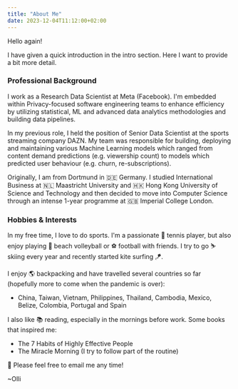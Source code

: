 ```yaml
---
title: "About Me"
date: 2023-12-04T11:12:00+02:00
---
```


Hello again! 

I have given a quick introduction in the intro section. Here I want to provide a bit more detail. 

### Professional Background
I work as a Research Data Scientist at Meta (Facebook). I'm embedded within Privacy-focused software engineering teams to enhance efficiency by utilizing statistical, ML and advanced data analytics methodologies and building data pipelines.

In my previous role, I held the position of Senior Data Scientist at the sports streaming company DAZN. My team was responsible for building, deploying and maintaining various Machine Learning models which ranged from content demand predictions (e.g. viewership count) to models which predicted user behaviour (e.g. churn, re-subscriptions). 

Originally, I am from Dortmund in 🇩🇪 Germany. I studied International Business at 🇳🇱 Maastricht University and 🇭🇰 Hong Kong University of Science and Technology and then decided to move into Computer Science through an intense 1-year programme at 🇬🇧 Imperial College London. <!-- (Why this change? Read more [here](test_link)).  -->

### Hobbies & Interests

In my free time, I love to do sports. I'm a passionate 🎾 tennis player, but also enjoy playing 🏐 beach volleyball or ⚽ football with friends. I try to go ⛷️ skiing every year and recently started kite surfing 🪁. 

I enjoy 🌎 backpacking and have travelled several countries so far (hopefully more to come when the pandemic is over):
- China, Taiwan, Vietnam, Philippines, Thailand, Cambodia, Mexico, Belize, Colombia, Portugal and Spain

I also like 📚 reading, especially in the mornings before work. Some books that inspired me:

- The 7 Habits of Highly Effective People
- The Miracle Morning (I try to follow part of the routine)

📨 Please feel free to email me any time! 

~Olli